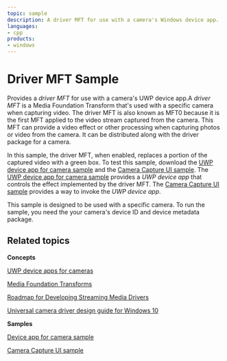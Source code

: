 ```yaml
---
topic: sample
description: A driver MFT for use with a camera's Windows device app.
languages:
- cpp
products:
- windows
---
```


<!---
    name: Driver MFT Sample
    platform: WDM
    language: cpp
    category: Camera
    description: A driver MFT for use with a camera's UWP device app.
    samplefwlink: http://go.microsoft.com/fwlink/p/?LinkId=617126
--->

# Driver MFT Sample

Provides a *driver MFT* for use with a camera's UWP device app.A *driver MFT* is a Media Foundation Transform that's used with a specific camera when capturing video. The driver MFT is also known as MFT0 because it is the first MFT applied to the video stream captured from the camera. This MFT can provide a video effect or other processing when capturing photos or video from the camera. It can be distributed along with the driver package for a camera.

In this sample, the driver MFT, when enabled, replaces a portion of the captured video with a green box. To test this sample, download the [UWP device app for camera sample](http://go.microsoft.com/fwlink/p/?linkid=249442) and the [Camera Capture UI sample](http://go.microsoft.com/fwlink/p/?linkid=249441). The [UWP device app for camera sample](http://go.microsoft.com/fwlink/p/?linkid=249442) provides a *UWP device app* that controls the effect implemented by the driver MFT. The [Camera Capture UI sample](http://go.microsoft.com/fwlink/p/?linkid=249441) provides a way to invoke the *UWP device app*.

This sample is designed to be used with a specific camera. To run the sample, you need the your camera's device ID and device metadata package.

Related topics
--------------

**Concepts**

[UWP device apps for cameras](http://go.microsoft.com/fwlink/p/?LinkId=306683)

[Media Foundation Transforms](http://msdn.microsoft.com/en-us/library/windows/hardware/ms703138)

[Roadmap for Developing Streaming Media Drivers](http://msdn.microsoft.com/en-us/library/windows/hardware/ff568130)

[Universal camera driver design guide for Windows 10](https://msdn.microsoft.com/en-us/Library/Windows/Hardware/dn937080)

**Samples**

[Device app for camera sample](http://go.microsoft.com/fwlink/p/?linkid=249442)

[Camera Capture UI sample](http://go.microsoft.com/fwlink/p/?linkid=249441%20)